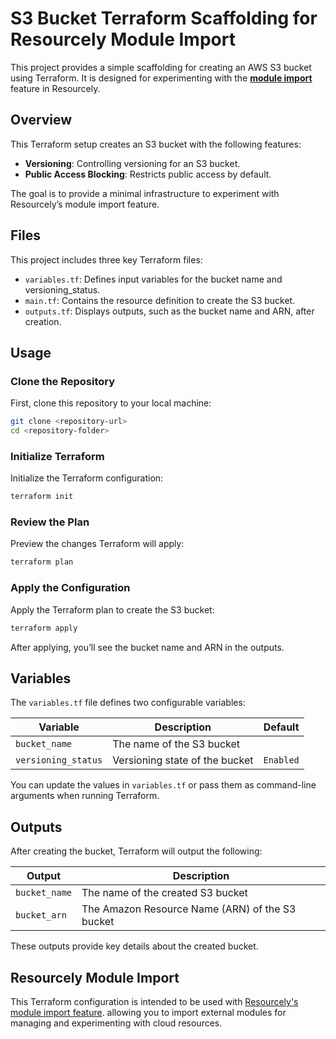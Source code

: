 
# S3 Bucket Terraform Scaffolding for Resourcely Module Import

This project provides a simple scaffolding for creating an AWS S3 bucket using Terraform. It is designed for experimenting with the [**module import**](https://docs.resourcely.io/using-resourcely/setting-up-blueprints/using-external-modules#importing-new-external-modules) feature in Resourcely.

## Overview

This Terraform setup creates an S3 bucket with the following features:

- **Versioning**: Controlling versioning for an S3 bucket.
- **Public Access Blocking**: Restricts public access by default.

The goal is to provide a minimal infrastructure to experiment with Resourcely’s module import feature.

## Files

This project includes three key Terraform files:

- `variables.tf`: Defines input variables for the bucket name and versioning_status.
- `main.tf`: Contains the resource definition to create the S3 bucket.
- `outputs.tf`: Displays outputs, such as the bucket name and ARN, after creation.

## Usage

### Clone the Repository

First, clone this repository to your local machine:

```bash
git clone <repository-url>
cd <repository-folder>
```

### Initialize Terraform

Initialize the Terraform configuration:

```bash
terraform init
```

### Review the Plan

Preview the changes Terraform will apply:

```bash
terraform plan
```

### Apply the Configuration

Apply the Terraform plan to create the S3 bucket:

```bash
terraform apply
```

After applying, you’ll see the bucket name and ARN in the outputs.

## Variables

The `variables.tf` file defines two configurable variables:

| Variable      | Description                                    | Default |
|---------------|------------------------------------------------|---------|
| `bucket_name` | The name of the S3 bucket                      |         |
| `versioning_status`      | Versioning state of the bucket | `Enabled`    |

You can update the values in `variables.tf` or pass them as command-line arguments when running Terraform.

## Outputs

After creating the bucket, Terraform will output the following:

| Output        | Description                                    |
|---------------|------------------------------------------------|
| `bucket_name` | The name of the created S3 bucket              |
| `bucket_arn`  | The Amazon Resource Name (ARN) of the S3 bucket|

These outputs provide key details about the created bucket.

## Resourcely Module Import

This Terraform configuration is intended to be used with [Resourcely's module import feature](https://docs.resourcely.io/using-resourcely/setting-up-blueprints/using-external-modules#importing-new-external-modules). allowing you to import external modules for managing and experimenting with cloud resources.
